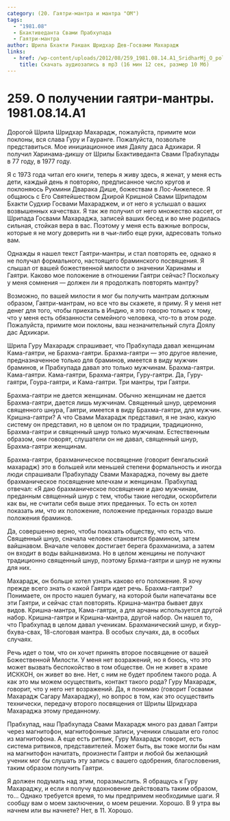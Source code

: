 ```yaml
---
category: (20. Гаятри-мантра и мантра "ОМ")
tags:
  - "1981.08"
  - Бхактиведанта Свами Прабхупада
  - Гаятри-мантра
author: Шрила Бхакти Ракшак Шридхар Дев-Госвами Махарадж
links:
  - href: /wp-content/uploads/2012/08/259_1981.08.14.A1_SridharMj_O_poluchenii_gayatri-mantry.mp3
    title: Скачать аудиозапись в mp3 (16 мин 12 сек, размер 10 Мб)
---
```


# 259. О получении гаятри-мантры. 1981.08.14.A1

Дорогой Шрила Шридхар Махарадж, пожалуйста, примите мои поклоны, вся слава Гуру и Гауранге. Пожалуйста, позвольте представиться. Мое инициационное имя Даялу даса Адхикари. Я получил Харинама-дикшу от Шрилы Бхактиведанта Свами Прабхупады в 77 году, в 1977 году.

Я с 1973 года читал его книги, теперь я живу здесь, я женат, у меня есть дети, каждый день я повторяю, предписанное число кругов и поклоняюсь Рукмини Дварака Дише, божествам в Лос-Анжелесе. Я общаюсь с Его Святейшеством Дхирой Кришной Свами Шрипадом Бхакти Судхир Госвами Махараджем, и от него я услышал о ваших возвышенных качествах. Я так же получил от него множество кассет, от Шрипада Госвами Махараджа, записей ваших бесед и во мне родилась сильная, стойкая вера в вас. Поэтому у меня есть важные вопросы, которые я не могу доверить ни в чьи-либо еще руки, адресовать только вам.

Однажды я нашел текст Гаятри-мантры, и стал повторять ее, однако я не получал формального, настоящего браминского посвящения. Я слышал от вашей божественной милости о значении Харинамы и Гаятри. Каково мое положение в отношении Гаятри сейчас? Поскольку у меня сомнения — должен ли я продолжать повторять мантру?

Возможно, по вашей милости я мог бы получить мантрам должным образом, Гаятри-мантрам, но все что вы скажете, я приму. Я у меня нет денег для того, чтобы приехать в Индию, я это говорю только к тому, что у меня есть обязанности семейного человека, что-то в этом роде. Пожалуйста, примите мои поклоны, ваш незначительный слуга Доялу дас Адхикари.

Шрила Гуру Махарадж спрашивает, что Прабхупада давал женщинам Кама-гаятри, не Брахма-гаятри. Брахма-гаятри — это другое явление, предназначенное только для браминов, имеется в виду мужчин браминов, и Прабхупада давал это только мужчинам. Брахма-гаятри. Кама-гаятри. Кама-гаятри, Брахма-гаятри, Гуру-гаятри. Да, Гуру-гаятри, Гоура-гаятри, и Кама-гаятри. Три мантры, три Гаятри.

Брахма-гаятри не дается женщинам. Обычно женщинам не дается Брахма-гаятри, дается лишь мужчинам. Священный шнур, церемония священного шнура, Гаятри, имеется в виду Брахма-гаятри, для мужчин. Кришна-гаятри? А что Свами Махарадж представил, я не знаю, какую систему он представил, но в целом он по традиции, традиционно, Брахма-гаятри и священный шнур только мужчинам. Естественным образом, они говорят, слушатели он не давал, священный шнур, Брахма-гаятри женщинам.

Брахма-гаятри, брахманическое посвящение (говорит бенгальский махарадж) это в большей или меньшей степени формальность и иногда люди спрашивали Прабхупаду Свами Махараджа, почему вы даете брахманическое посвящение млечхам и женщинам. Прабхупад отвечал: «Я даю брахманическое посвящение и даю мужчинам, преданным священный шнур с тем, чтобы такие негодяи, оскорбители как вы, не считали себя выше этих преданных. То есть он хотел показать им, что их положение, положение преданных гораздо выше положения браминов.

Да, совершенно верно, чтобы показать обществу, что есть что. Священный шнур, сначала человек становится брамином, затем вайшнавом. Вначале человек достигает берега брахманизма, а затем он входит в воды вайшнавизма. Но в целом женщины не получают традиционно священный шнур, поэтому Брхма-гаятри и шнур не нужны для них.

Махарадж, он больше хотел узнать каково его положение. Я хочу прежде всего знать о какой Гаятри идет речь. Брахма-гаятри? Понимаете, он просто нашел бумагу, на которой были напечатаны все эти Гаятри, и сейчас стал повторять. Кришна-мантра бывает двух видов. Кришна-мантра, Кама-гаятри, а для арчаны используется другой набор. Кришна-гаятри и Кришна-мантра, другой набор. Он нашел то, что Прабхупад в целом давал ученикам. Брахманический шнур, и бхур-бхува-свах, 18-слоговая мантра. В особых случаях, да, в особых случаях.

Речь идет о том, что он хочет принять второе посвящение от вашей Божественной Милости. У меня нет возражений, но я боюсь, что это может вызвать беспокойство в том обществе. Он не живет в храме ИСККОН, он живет во вне. Нет, с ним не будет проблем такого рода. А как это мы можем осуществить, контакт такого рода? Гуру Махарадж, говорит, что у него нет возражений. Да, я понимаю (говорит Госвами Махарадж Сагару Махараджу), но вопрос в том, как это осуществить технически, передачу второго посвящения от Шрилы Шридхара Махараджа этому преданному.

Прабхупад, наш Прабхупада Свами Махарадж много раз давал Гаятри через магнитофон, магнитофонные записи, ученики слышали его голос из магнитофона. А еще есть ритвик, Гуру Махарадж говорит, есть система ритвиков, представителей. Может быть, вы тоже могли бы нам на магнитофон начитать, произнести Гаятри и любой бы желающий ученик мог бы слушать эту запись с вашего одобрения, благословения, таким образом получить Гаятри.

Я должен подумать над этим, поразмыслить. Я обращусь к Гуру Махараджу, и если я получу вдохновение действовать таким образом, то… Однако требуется время, то мы предпримем необходимые шаги. Я сообщу вам о моем заключении, о моем решении. Хорошо. В 9 утра вы начнем или вы начнете? Нет, в 11. Хорошо.

